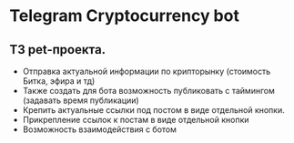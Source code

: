 # Telegram Cryptocurrency bot

## ТЗ pet-проекта.
- Отправка актуальной информации по крипторынку (стоимость Битка, эфира и тд) 
- Также создать для бота возможность публиковать с таймингом (задавать время публикации)
- Крепить актуальные ссылки под постом в виде отдельной кнопки.
- Прикрепление ссылок к постам в виде отдельной кнопки
- Возможность взаимодействия с ботом